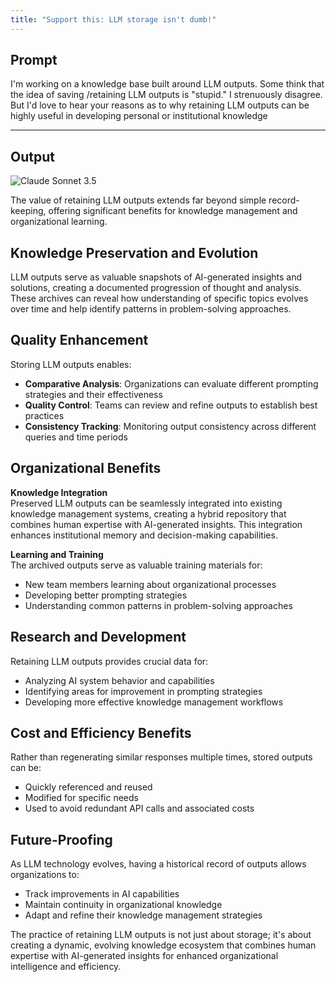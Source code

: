 ```yaml
---
title: "Support this: LLM storage isn't dumb!"
---
```


## Prompt

I'm working on a knowledge base built around LLM outputs. Some think that the idea of saving /retaining LLM outputs is "stupid." I strenuously disagree. But I'd love to hear your reasons as to why retaining LLM outputs can be highly useful in developing personal or institutional knowledge

---

## Output

![Claude Sonnet 3.5](https://img.shields.io/badge/Claude%20Sonnet%203.5-FF9900?style=for-the-badge&logo=anthropic&logoColor=white)

The value of retaining LLM outputs extends far beyond simple record-keeping, offering significant benefits for knowledge management and organizational learning.

## Knowledge Preservation and Evolution

LLM outputs serve as valuable snapshots of AI-generated insights and solutions, creating a documented progression of thought and analysis. These archives can reveal how understanding of specific topics evolves over time and help identify patterns in problem-solving approaches.

## Quality Enhancement

Storing LLM outputs enables:

- **Comparative Analysis**: Organizations can evaluate different prompting strategies and their effectiveness
- **Quality Control**: Teams can review and refine outputs to establish best practices
- **Consistency Tracking**: Monitoring output consistency across different queries and time periods

## Organizational Benefits

**Knowledge Integration**\
Preserved LLM outputs can be seamlessly integrated into existing knowledge management systems, creating a hybrid repository that combines human expertise with AI-generated insights. This integration enhances institutional memory and decision-making capabilities.

**Learning and Training**\
The archived outputs serve as valuable training materials for:

- New team members learning about organizational processes
- Developing better prompting strategies
- Understanding common patterns in problem-solving approaches

## Research and Development

Retaining LLM outputs provides crucial data for:

- Analyzing AI system behavior and capabilities
- Identifying areas for improvement in prompting strategies
- Developing more effective knowledge management workflows

## Cost and Efficiency Benefits

Rather than regenerating similar responses multiple times, stored outputs can be:

- Quickly referenced and reused
- Modified for specific needs
- Used to avoid redundant API calls and associated costs

## Future-Proofing

As LLM technology evolves, having a historical record of outputs allows organizations to:

- Track improvements in AI capabilities
- Maintain continuity in organizational knowledge
- Adapt and refine their knowledge management strategies

The practice of retaining LLM outputs is not just about storage; it's about creating a dynamic, evolving knowledge ecosystem that combines human expertise with AI-generated insights for enhanced organizational intelligence and efficiency.
